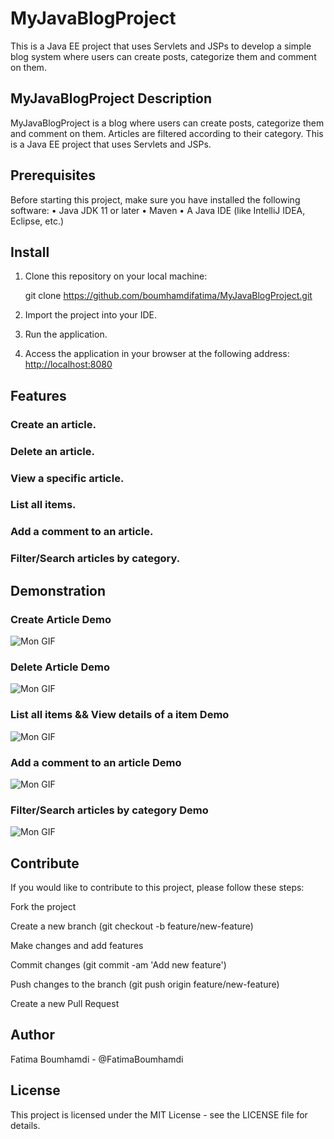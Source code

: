 # MyJavaBlogProject

This is a Java EE project that uses Servlets and JSPs to develop a simple blog system where users can create posts, categorize them and comment on them.

## MyJavaBlogProject Description

MyJavaBlogProject is a blog where users can create posts, categorize them and comment on them. Articles are filtered according to their category. 
This is a Java EE project that uses Servlets and JSPs.

## Prerequisites
Before starting this project, make sure you have installed the following software: • Java JDK 11 or later • Maven • A Java IDE (like IntelliJ IDEA, Eclipse, etc.)

## Install

1. Clone this repository on your local machine:

   git clone https://github.com/boumhamdifatima/MyJavaBlogProject.git


2. Import the project into your IDE.

3. Run the application.

4. Access the application in your browser at the following address: [http://localhost:8080](http://localhost:8080)

## Features

### Create an article.

### Delete an article.

### View a specific article.

### List all items.

### Add a comment to an article.

### Filter/Search articles by category.

## Demonstration

### Create Article Demo

![Mon GIF](Ajouter_Article_Et_Liste.gif)

### Delete Article Demo

![Mon GIF](Supprimer_Article.gif)

### List all items && View details of a item Demo

![Mon GIF](Liste_Des_Articles.gif)

### Add a comment to an article Demo

![Mon GIF](Ajouter_Commentaire.gif)

### Filter/Search articles by category Demo

![Mon GIF](Rechercher_Article.gif)

## Contribute

If you would like to contribute to this project, please follow these steps:

   Fork the project
   
   Create a new branch (git checkout -b feature/new-feature)
   
   Make changes and add features
   
   Commit changes (git commit -am 'Add new feature')
   
   Push changes to the branch (git push origin feature/new-feature)
   
   Create a new Pull Request 

## Author 

Fatima Boumhamdi - @FatimaBoumhamdi 

## License 

This project is licensed under the MIT License - see the LICENSE file for details.
